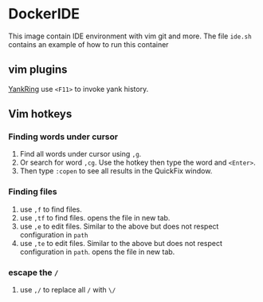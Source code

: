 # DockerIDE
This image contain IDE environment with vim git and more.
The file `ide.sh` contains an example of how to run this container
## vim plugins
[YankRing](https://github.com/vim-scripts/YankRing.vim) use `<F11>` to invoke yank history.
## Vim hotkeys
### Finding words under cursor
1. Find all words under cursor using `,g`.
2. Or search for word `,cg`. Use the hotkey then type the word and `<Enter>`. 
3. Then type `:copen` to see all results in the QuickFix window.
### Finding files
1. use `,f` to find files.
2. use `,tf` to find files. opens the file in new tab.
2. use `,e` to edit files. Similar to the above but does not respect configuration in `path`
4. use `,te` to edit files. Similar to the above but does not respect configuration in `path`. opens the file in new tab.
### escape the `/`
1. use `,/` to replace all `/` with `\/`
